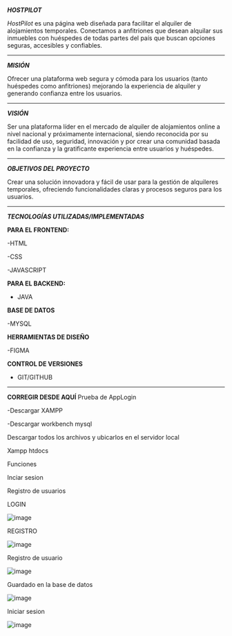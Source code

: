 ***HOSTPILOT***

*HostPilot* es una página web diseñada para facilitar el alquiler de alojamientos temporales.
Conectamos a anfitriones que desean alquilar sus inmuebles con huéspedes de todas partes del país que buscan opciones seguras, accesibles y confiables.

---
***MISIÓN***

Ofrecer una plataforma web segura y cómoda para los usuarios (tanto huéspedes como anfitriones) mejorando la experiencia de alquiler y generando confianza entre los usuarios.

---
***VISIÓN***

Ser una plataforma líder en el mercado de alquiler de alojamientos online a nivel nacional y próximamente internacional, siendo reconocida por su facilidad de uso, seguridad, innovación y por crear una comunidad basada en la confianza y la gratificante experiencia entre usuarios y huéspedes.

---
***OBJETIVOS DEL PROYECTO***

Crear una solución innovadora y fácil de usar para la gestión de alquileres temporales, ofreciendo funcionalidades claras y procesos seguros para los usuarios.

---
***TECNOLOGÍAS UTILIZADAS/IMPLEMENTADAS***

**PARA EL FRONTEND:**

 -HTML
 
 -CSS
 
 -JAVASCRIPT
 
**PARA EL BACKEND:**

- JAVA

**BASE DE DATOS**

-MYSQL

**HERRAMIENTAS DE DISEÑO**

-FIGMA

**CONTROL DE VERSIONES**

- GIT/GITHUB

---
**CORREGIR DESDE AQUÍ**
Prueba de AppLogin

-Descargar XAMPP

-Descargar workbench mysql


Descargar todos los archivos y ubicarlos en el servidor local 

Xampp htdocs

Funciones

Inciar sesion

Registro de usuarios

LOGIN

![image](https://github.com/user-attachments/assets/63aa02bd-18a2-4dd3-b9f5-f73260b1ff75)

REGISTRO

![image](https://github.com/user-attachments/assets/c91dbda8-f1c8-49b6-9383-11e88aea88ca)

Registro de usuario

![image](https://github.com/user-attachments/assets/e01b044e-6cb4-47ee-870c-bebdf45d1599)

Guardado en la base de datos

![image](https://github.com/user-attachments/assets/30af115e-dd93-4c96-b4f1-fb240714a28f)

Iniciar sesion

![image](https://github.com/user-attachments/assets/de30fe79-39b6-4dd7-9272-357b6b184131)















